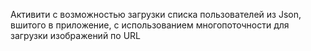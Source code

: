 Активити с возможностью загрузки списка пользователей из Json, вшитого в приложение, с использованием многопоточности для загрузки изображений по URL  
